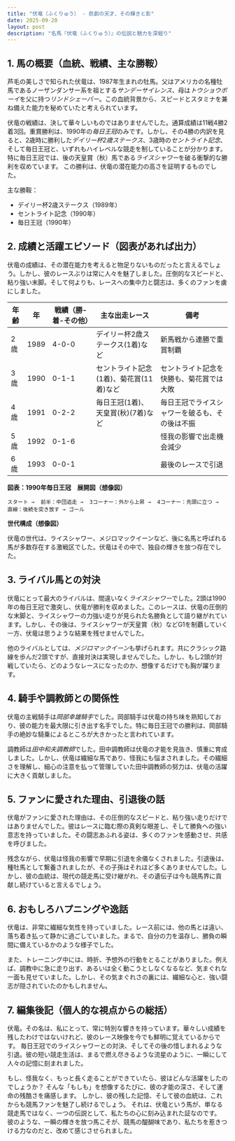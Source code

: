 ```yaml
---
title: "伏竜（ふくりゅう） - 悲劇の天才、その輝きと影"
date: 2025-09-20
layout: post
description: "名馬『伏竜（ふくりゅう）』の伝説と魅力を深堀り"
---
```


## 1. 馬の概要（血統、戦績、主な勝鞍）

芦毛の美しさで知られた伏竜は、1987年生まれの牡馬。父はアメリカの名種牡馬であるノーザンダンサー系を祖とする*サンデーサイレンス*、母は*トウショウボーイ*を父に持つ*リンドシェーバー*。この血統背景から、スピードとスタミナを兼ね備えた能力を秘めていたと考えられています。

伏竜の戦績は、決して華々しいものではありませんでした。通算成績は11戦4勝2着3回。重賞勝利は、1990年の*毎日王冠*のみです。しかし、その4勝の内訳を見ると、2歳時に勝利した*デイリー杯2歳ステークス*、3歳時の*セントライト記念*、そして毎日王冠と、いずれもハイレベルな競走を制していることが分かります。特に毎日王冠では、後の天皇賞（秋）馬である*ライスシャワー*を破る衝撃的な勝利を収めています。  この勝利は、伏竜の潜在能力の高さを証明するものでした。

主な勝鞍：
* デイリー杯2歳ステークス（1989年）
* セントライト記念（1990年）
* 毎日王冠（1990年）


## 2. 成績と活躍エピソード（図表があれば出力）

伏竜の成績は、その潜在能力を考えると物足りないものだったと言えるでしょう。しかし、彼のレースぶりは常に人々を魅了しました。圧倒的なスピードと、粘り強い末脚。そして何よりも、レースへの集中力と闘志は、多くのファンを虜にしました。

| 年齢 | 年 | 戦績（勝-着-その他） | 主な出走レース | 備考 |
|---|---|---|---|---|
| 2歳 | 1989 | 4-0-0 | デイリー杯2歳ステークス(1着)など | 新馬戦から連勝で重賞制覇 |
| 3歳 | 1990 | 0-1-1 | セントライト記念(1着)、菊花賞(11着)など | セントライト記念を快勝も、菊花賞では大敗 |
| 4歳 | 1991 | 0-2-2 | 毎日王冠(1着)、天皇賞(秋)(7着)など | 毎日王冠でライスシャワーを破るも、その後は不振 |
| 5歳 | 1992 | 0-1-6 |  | 怪我の影響で出走機会減少 |
| 6歳 | 1993 | 0-0-1 | | 最後のレースで引退 |


**図表：1990年毎日王冠　展開図（想像図）**

```
スタート →  前半：中団追走 →  3コーナー：外から上昇 →  4コーナー：先頭に立つ →  直線：後続を突き放す → ゴール
```

**世代構成（想像図）**

伏竜の世代は、ライスシャワー、メジロマックイーンなど、後に名馬と呼ばれる馬が多数存在する激戦区でした。伏竜はその中で、独自の輝きを放つ存在でした。


## 3. ライバル馬との対決

伏竜にとって最大のライバルは、間違いなく*ライスシャワー*でした。2頭は1990年の毎日王冠で激突し、伏竜が勝利を収めました。このレースは、伏竜の圧倒的な末脚と、ライスシャワーの力強い走りが見られた名勝負として語り継がれています。しかし、その後は、ライスシャワーが天皇賞（秋）などG1を制覇していく一方、伏竜は思うような結果を残せませんでした。

他のライバルとしては、*メジロマックイーン*も挙げられます。共にクラシック路線を歩んだ2頭ですが、直接対決は実現しませんでした。しかし、もし2頭が対戦していたら、どのようなレースになったのか、想像するだけでも胸が躍ります。


## 4. 騎手や調教師との関係性

伏竜の主戦騎手は*岡部幸雄騎手*でした。岡部騎手は伏竜の持ち味を熟知しており、彼の能力を最大限に引き出す名手でした。特に毎日王冠での勝利は、岡部騎手の絶妙な騎乗によるところが大きかったと言われています。

調教師は*田中和夫調教師*でした。田中調教師は伏竜の才能を見抜き、慎重に育成しました。しかし、伏竜は繊細な馬であり、怪我にも悩まされました。その繊細さを理解し、細心の注意を払って管理していた田中調教師の努力は、伏竜の活躍に大きく貢献しました。


## 5. ファンに愛された理由、引退後の話

伏竜がファンに愛された理由は、その圧倒的なスピードと、粘り強い走りだけではありませんでした。彼はレースに臨む際の真剣な眼差し、そして勝負への強い意志を持っていました。その闘志あふれる姿は、多くのファンを感動させ、共感を呼びました。

残念ながら、伏竜は怪我の影響で早期に引退を余儀なくされました。引退後は、種牡馬として繋養されましたが、その子孫はそれほど多くありませんでした。しかし、彼の血統は、現代の競走馬に受け継がれ、その遺伝子は今も競馬界に貢献し続けていると言えるでしょう。


## 6. おもしろハプニングや逸話

伏竜は、非常に繊細な気性を持っていました。レース前には、他の馬とは違い、落ち着き払って静かに過ごしていました。まるで、自分の力を温存し、勝負の瞬間に備えているかのような様子でした。

また、トレーニング中には、時折、予想外の行動をとることがありました。例えば、調教中に急に走り出す、あるいは全く動こうとしなくなるなど、気まぐれな一面も見せていました。しかし、その気まぐれさの裏には、繊細な心と、強い闘志が隠されていたのかもしれません。


## 7. 編集後記（個人的な視点からの総括）

伏竜。その名は、私にとって、常に特別な響きを持っています。華々しい成績を残したわけではないけれど、彼のレース映像を今でも鮮明に覚えているからです。  毎日王冠でのライスシャワーとの対決、そしてその後の惜しまれるような引退。彼の短い競走生活は、まるで燃え尽きるような流星のように、一瞬にして人々の記憶に刻まれました。

もし、怪我なく、もっと長く走ることができていたら、彼はどんな活躍をしたのでしょうか？  そんな「もしも」を想像するたびに、彼の才能の深さ、そして運命の残酷さを痛感します。  しかし、彼の残した記憶、そして彼の血統は、これからも競馬ファンを魅了し続けるでしょう。  それは、伏竜という馬が、単なる競走馬ではなく、一つの伝説として、私たちの心に刻み込まれた証なのです。  彼のような、一瞬の輝きを放つ馬こそが、競馬の醍醐味であり、私たちを惹きつける力なのだと、改めて感じさせられました。
